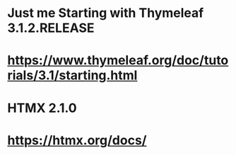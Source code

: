 # Just me Starting with Thymeleaf 3.1.2.RELEASE
# https://www.thymeleaf.org/doc/tutorials/3.1/starting.html
# HTMX 2.1.0
# https://htmx.org/docs/
# 